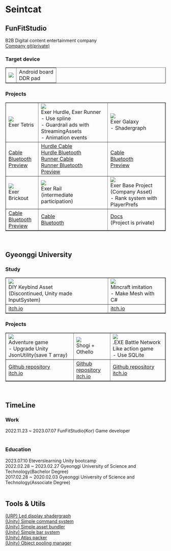 # Seintcat
<h2>FunFitStudio</h2>
B2B Digital content entertainment company<br>
<a href=https://github.com/FunAndFitStudio>Company git(private)</a><br>
<h3>Target device</h3>
<table border="1">
	<tr>
	    <td>
        <img src="https://github.com/seintcat/seintcat/assets/35403288/d8f71772-cf95-4b43-9c21-2ba10f9bc446"/><br>
      </td>
	    <td>
        Android board<br>
        DDR pad<br>
      </td>
  </tr>
</table>
<h3>Projects</h3>
<table border="1">
  <tr>
    <td>
      <img src="https://github.com/seintcat/seintcat/assets/35403288/8b34b1f2-d757-46b0-8ae3-f9a914dbdf2b"/><br>
      Exer Tetris<br>
    </td>
    <td>
      <img src="https://github.com/seintcat/seintcat/assets/35403288/5fd70c5c-dea5-44d0-8e2e-8d6522eabbd0"/><br>
      Exer Hurdle, Exer Runner<br>
	     - Use spline<br>
	     - Guardrail ads with StreamingAssets<br>
	     - Animation events<br>
    </td>
    <td>
      <img src="https://github.com/seintcat/seintcat/assets/35403288/aa667cae-66b3-4049-af63-c9d44f28a760"/><br>
      Exer Galaxy<br>
	     - Shadergraph<br>
    </td>
  </tr>
  <tr>
    <td>
      <a href="https://play.google.com/store/apps/details?id=com.FunFitStudio.ExerTetrisCable">Cable</a><br>
      <a href="https://play.google.com/store/apps/details?id=com.FunFitStudio.ExerTetrisBluetooth">Bluetooth</a><br>
      <a href="https://www.youtube.com/watch?v=KfAOyVYv_ag">Preview</a><br>
    </td>
    <td>
      <a href="https://play.google.com/store/apps/details?id=com.FunFitStudio.ExerHurdleCable">Hurdle Cable</a><br>
      <a href="https://play.google.com/store/apps/details?id=com.FunFitStudio.ExerHurdleBluetooth2">Hurdle Bluetooth</a><br>
      <a href="https://play.google.com/store/apps/details?id=com.FunFitStudio.ExerRunnerCable">Runner Cable</a><br>
      <a href="https://play.google.com/store/apps/details?id=com.FunFitStudio.ExerRunnerBluetooth">Runner Bluetooth</a><br>
      <a href="https://www.youtube.com/watch?v=RFkGW6bF_6A">Preview</a><br>
    </td>
    <td>
      <a href="https://play.google.com/store/apps/details?id=com.FunFitStudio.ExerGalaxyCable">Cable</a><br>
      <a href="https://play.google.com/store/apps/details?id=com.FunFitStudio.ExerGalaxyBluetooth2">Bluetooth</a><br>
      <a href="https://www.youtube.com/watch?v=Gs7AAYdmV3Q">Preview</a><br>
    </td>
  </tr>
  <tr>
    <td>
      <img src="https://github.com/seintcat/seintcat/assets/35403288/534a686a-cc85-423c-8aca-c1dd663ad267"/><br>
      Exer Brickout<br>
    </td>
    <td>
      <img src="https://github.com/seintcat/seintcat/assets/35403288/bdf35614-c4d2-4089-af73-a6050564c81b"/><br>
      Exer Rail<br>
      (intermediate participation)<br>
    </td>
    <td>
      <img src="https://github.com/seintcat/seintcat/assets/35403288/a1db4361-1a5c-454a-8b70-faf6703f2b52"/><br>
      Exer Base Project<br>
	    (Company Asset)<br>
	     - Rank system with PlayerPrefs<br>
    </td>
  </tr>
  <tr>
    <td>
      <a href="https://play.google.com/store/apps/details?id=com.FunFitStudio.ExerBrickOutCable">Cable</a><br>
      <a href="https://play.google.com/store/apps/details?id=com.FunFitStudio.ExerBrickBluetooth">Bluetooth</a><br>
      <a href="https://www.youtube.com/watch?v=edN3r1Q-bKQ">Preview</a><br>
    </td>
    <td>
      <a href="https://play.google.com/store/apps/details?id=com.FunFitStudio.ExerRailCable">Cable</a><br>
      <a href="https://play.google.com/store/apps/details?id=com.FunFitStudio.ExerRailBT">Bluetooth</a><br>
    </td>
    <td>
	    <a href="https://github.com/seintcat/Docs_ExerBoard/tree/main">Docs</a><br>
	    (Project is private)<br>
    </td>
  </tr>
</table>
<br>
<h2>Gyeonggi University</h2>
<h3>Study</h3>
<table border="1">
	<tr>
	    <td>
        <img src="https://github.com/seintcat/seintcat/assets/35403288/70ae1777-8aea-4320-9d86-315e2729cd00"/><br>
        DIY Keybind Asset<br>
		    (Discontinued, Unity made InputSystem)<br>
      </td>
	    <td>
        <img src="https://github.com/seintcat/seintcat/assets/35403288/620a7c1b-6ff8-436a-8f77-ef31a8788e67"/><br>
        Mincraft imitation<br>
		     - Make Mesh with C#<br>
      </td>
  </tr>
	<tr>
	    <td>
        <a href=https://seintcat.itch.io/unity-diy-keybind-asset>itch.io</a><br>
      </td>
	    <td>
        <a href=https://seintcat.itch.io/study-mincraft-stuff>itch.io</a><br>
      </td>
  </tr>
</table>
<h3>Projects</h3>
<table border="1">
	<tr>
	    <td>
        <img src="https://github.com/seintcat/seintcat/assets/35403288/cbbfc38f-df55-4a38-82a2-56694fddb3f4"/><br>
        Adventure game<br>
		     - Upgrade Unity JsonUtility(save T array)<br>
      </td>
	    <td>
        <img src="https://github.com/seintcat/seintcat/assets/35403288/1711aa1c-b36e-4922-a219-154980d58550"/><br>
        Shogi + Othello<br>
      </td>
	    <td>
        <img src="https://github.com/seintcat/seintcat/assets/35403288/d06b8043-084c-435c-b28c-cf05886b303a"/><br>
        .EXE Battle Network Like action game<br>
		     - Use SQLite
      </td>
	</tr>
	<tr>
	    <td>
        <a href=https://github.com/seintcat/CollegeProject1>Github repository</a><br>
        <a href=https://seintcat.itch.io/college-project>itch.io</a><br>
      </td>
	    <td>
        <a href=https://github.com/seintcat/CollegeProject2>Github repository</a><br>
        <a href=https://seintcat.itch.io/shothello>itch.io</a><br>
      </td>
	    <td>
        <a href=https://github.com/seintcat/CollegeProject3>Github repository</a><br>
        <a href=https://seintcat.itch.io/dot-exe-like-action-game-prototype>itch.io</a><br>
      </td>
	</tr>
</table>
<br>
<h2>TimeLine</h2>
<h3>Work</h3>
2022.11.23 ~ 2023.07.07 FunFitStudio(Kor) Game developer<br>
<br>
<h3>Education</h3>
2023.07.10 Eteverslearning Unity bootcamp<br>
2022.02.28 ~ 2023.02.27 Gyeonggi University of Science and Technology(Bachelor Degree)<br>
2017.02.28 ~ 2020.02.03 Gyeonggi University of Science and Technology(Associate Degree)<br>
<br>
<h2>Tools & Utils</h2>
<a href="https://github.com/seintcat/Unity_URP_LedDisplay_Shadergraph">(URP) Led display shadergraph</a><br>
<a href="https://github.com/seintcat/-Unity-SimpleCommandSystem">(Unity) Simple command system</a><br>
<a href="https://github.com/seintcat/-Unity-SimpleAssetBundler">(Unity) Simple asset bundler</a><br>
<a href="https://github.com/seintcat/Unity_SimpleBarSystem">(Unity) Simple bar system</a><br>
<a href="https://github.com/seintcat/Unity_AtlasPacker">(Unity) Atlas packer</a><br>
<a href="https://github.com/seintcat/Unity_ObjectPoolingManager">(Unity) Object pooling manager</a><br>
<a href=""></a><br>
<a href=""></a><br>
